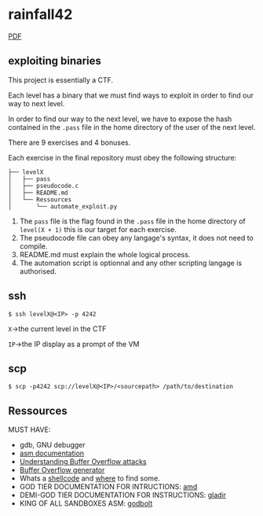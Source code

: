 # rainfall42 

[PDF](https://linx.zapashcanon.fr/wwpgbqo1.pdf)

## exploiting binaries

This project is essentially a CTF.

Each level has a binary that we must find ways to exploit in order to find our way to next level.

In order to find our way to the next level, we have to expose the hash contained in the `.pass` file in the home directory of the user of the next level.

There are 9 exercises and 4 bonuses.

Each exercise in the final repository must obey the following structure:

```shell-session
├── levelX
│   ├── pass
│   ├── pseudocode.c
│   ├── README.md
│   └── Ressources
│       └── automate_exploit.py
```

1. The `pass` file is the flag found in the `.pass` file in the home directory of `level(X + 1)` this is our target for each exercise.
2. The pseudocode file can obey any langage's syntax, it does not need to compile.
3. README.md must explain the whole logical process.
4. The automation script is optionnal and any other scripting langage is authorised.

## ssh

```shell-session
$ ssh levelX@<IP> -p 4242
```

`X`->the current level in the CTF

`IP`->the IP display as a prompt of the VM

## scp

```shell-session
$ scp -p4242 scp://levelX@<IP>/<sourcepath> /path/to/destination
```

## Ressources

MUST HAVE:
- gdb, GNU debugger
- [asm documentation](https://beta.hackndo.com/assembly-basics/)
- [Understanding Buffer Overflow attacks](https://itandsecuritystuffs.wordpress.com/2014/03/18/understanding-buffer-overflows-attacks-part-1/)
- [Buffer Overflow generator](https://wiremask.eu/tools/buffer-overflow-pattern-generator/)
- Whats a [shellcode](https://fr.wikipedia.org/wiki/Shellcode) and [where](http://shell-storm.org/shellcode/) to find some.
- GOD TIER DOCUMENTATION FOR INTRUCTIONS: [amd](https://www.amd.com/system/files/TechDocs/24594.pdf)
- DEMI-GOD TIER DOCUMENTATION FOR INSTRUCTIONS: [gladir](https://www.gladir.com/CODER/ASM8086/)
- KING OF ALL SANDBOXES ASM: [godbolt](https://godbolt.org/)
